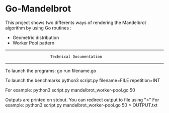 # Go-Mandelbrot
This project shows two differents ways of rendering the Mandelbrot algorithm by using Go routines :
- Geometric distribution
- Worker Pool pattern

------------------------------------------------------------------------
                        Technical Documentation
------------------------------------------------------------------------

To launch the programs:
    go run filename.go

To launch the benchmarks
    python3 script.py filename=FILE repetition=INT

For example:
    python3 script.py mandelbrot_worker-pool.go 50

Outputs are printed on stdout. You can redirect output to file using ">"
For example:
    python3 script.py mandelbrot_worker-pool.go 50 > OUTPUT.txt
